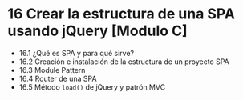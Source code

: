 # 16 Crear la estructura de una SPA usando jQuery [Modulo C]

- 16.1 ¿Qué es SPA y para qué sirve?
- 16.2 Creación e instalación de la estructura de un proyecto SPA
- 16.3 Module Pattern
- 16.4 Router de una SPA
- 16.5 Método `load()` de jQuery y patrón MVC 